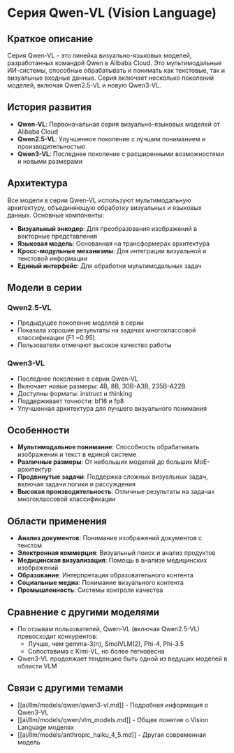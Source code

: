 # Серия Qwen-VL (Vision Language)

## Краткое описание

Серия Qwen-VL - это линейка визуально-языковых моделей, разработанных командой Qwen в Alibaba Cloud. Это мультимодальные ИИ-системы, способные обрабатывать и понимать как текстовые, так и визуальные входные данные. Серия включает несколько поколений моделей, включая Qwen2.5-VL и новую Qwen3-VL.

## История развития

- **Qwen-VL**: Первоначальная серия визуально-языковых моделей от Alibaba Cloud
- **Qwen2.5-VL**: Улучшенное поколение с лучшим пониманием и производительностью
- **Qwen3-VL**: Последнее поколение с расширенными возможностями и новыми размерами

## Архитектура

Все модели в серии Qwen-VL используют мультимодальную архитектуру, объединяющую обработку визуальных и языковых данных. Основные компоненты:

- **Визуальный энкодер**: Для преобразования изображений в векторные представления
- **Языковая модель**: Основанная на трансформерах архитектура
- **Кросс-модульные механизмы**: Для интеграции визуальной и текстовой информации
- **Единый интерфейс**: Для обработки мультимодальных задач

## Модели в серии

### Qwen2.5-VL

- Предыдущее поколение моделей в серии
- Показала хорошие результаты на задачах многоклассовой классификации (F1 ~0.95)
- Пользователи отмечают высокое качество работы

### Qwen3-VL

- Последнее поколение в серии Qwen-VL
- Включает новые размеры: 4B, 8B, 30B-A3B, 235B-A22B
- Доступны форматы: instruct и thinking
- Поддерживает точности: bf16 и fp8
- Улучшенная архитектура для лучшего визуального понимания

## Особенности

- **Мультимодальное понимание**: Способность обрабатывать изображения и текст в единой системе
- **Различные размеры**: От небольших моделей до больших MoE-архитектур
- **Продвинутые задачи**: Поддержка сложных визуальных задач, включая задачи логики и рассуждения
- **Высокая производительность**: Отличные результаты на задачах многоклассовой классификации

## Области применения

- **Анализ документов**: Понимание изображений документов с текстом
- **Электронная коммерция**: Визуальный поиск и анализ продуктов
- **Медицинская визуализация**: Помощь в анализе медицинских изображений
- **Образование**: Интерпретация образовательного контента
- **Социальные медиа**: Понимание визуального контента
- **Промышленность**: Системы контроля качества

## Сравнение с другими моделями

- По отзывам пользователей, Qwen-VL (включая Qwen2.5-VL) превосходит конкурентов:
  - Лучше, чем gemma-3(n), SmolVLM(2), Phi-4, Phi-3.5
  - Сопоставима с Kimi-VL, но более легковесна
- Qwen3-VL продолжает тенденцию быть одной из ведущих моделей в области VLM

## Связи с другими темами

- [[ai/llm/models/qwen/qwen3-vl.md]] - Подробная информация о Qwen3-VL
- [[ai/llm/models/qwen/vlm_models.md]] - Общее понятие о Vision Language моделях
- [[ai/llm/models/anthropic_haiku_4_5.md]] - Другая современная модель